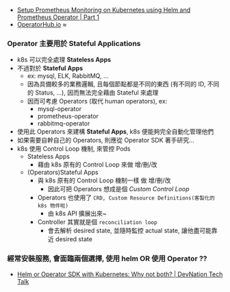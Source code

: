 
- [Setup Prometheus Monitoring on Kubernetes using Helm and Prometheus Operator | Part 1](https://www.youtube.com/watch?v=QoDqxm7ybLc)
- [OperatorHub.io](https://operatorhub.io/)
≈

### Operator 主要用於 **Stateful** Applications

- k8s 可以完全處理 **Stateless Apps**
- 不過對於 **Stateful Apps**
    - ex: mysql, ELK, RabbitMQ, ...
    - 因為具備較多的業務邏輯, 且每個節點都是不同的東西 (有不同的 ID, 不同的 Status, ...), 因而無法完全藉由 Stateful 來處理
    - 因而可考慮 Operators (取代 human operators), ex: 
        - mysql-operator
        - prometheus-operator
        - rabbitmq-operator
- 使用此 Operators 來建構 **Stateful Apps**, k8s 便能夠完全自動化管理他們
- 如果需要自幹自己的 Operators, 則應從 Operator SDK 著手研究...
- k8s 使用 Control Loop 機制, 來管控 Pods
    - Stateless Apps
        - 藉由 k8s 原有的 Control Loop 來做 增/刪/改
    - (Operators)Stateful Apps
        - 與 k8s 原有的 Control Loop 機制一樣 做 增/刪/改
            - 因此可把 Operators 想成是個 *Custom Control Loop* 
        - Operators 也使用了 `CRD, Custom Resource Definitions(客製化的 k8s 物件啦)`
            - 由 k8s API 擴展出來~
        - Controller 其實就是個 `reconciliation loop`
            - 會去解析 desired state, 並隨時監控 actual state, 讓他盡可能靠近 desired state


### 經常安裝服務, 會面臨兩個選擇, 使用 helm OR 使用 Operator ??

- [Helm or Operator SDK with Kubernetes: Why not both? | DevNation Tech Talk](https://www.youtube.com/watch?v=N9QVJk6kjwg)
